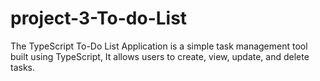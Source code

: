 # project-3-To-do-List
The TypeScript To-Do List Application is a simple task management tool built using TypeScript, It allows users to create, view, update, and delete tasks.

